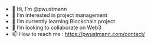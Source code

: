 - 👋 Hi, I’m @pwustmann
- 👀 I’m interested in project management
- 🌱 I’m currently learning Blockchain project
- 💞️ I’m looking to collaborate on Web3
- 📫 How to reach me : https://pwustmann.com/contact/

<!---
pwustmann/pwustmann is a ✨ special ✨ repository because its `README.md` (this file) appears on your GitHub profile.
You can click the Preview link to take a look at your changes.
--->
